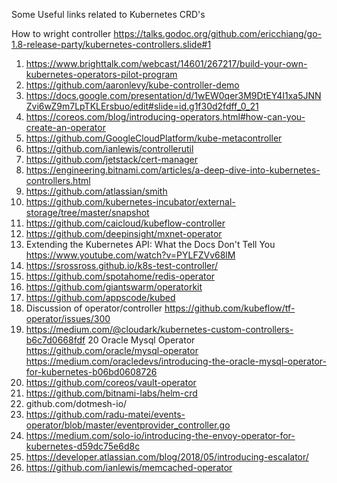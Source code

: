 Some Useful links related to Kubernetes CRD's

How to wright controller
https://talks.godoc.org/github.com/ericchiang/go-1.8-release-party/kubernetes-controllers.slide#1

1. https://www.brighttalk.com/webcast/14601/267217/build-your-own-kubernetes-operators-pilot-program
2. https://github.com/aaronlevy/kube-controller-demo
3. https://docs.google.com/presentation/d/1wEW0qer3M9DtEY4I1xa5JNNZvi6wZ9m7LpTKLErsbuo/edit#slide=id.g1f30d2fdff_0_21
4. https://coreos.com/blog/introducing-operators.html#how-can-you-create-an-operator
5. https://github.com/GoogleCloudPlatform/kube-metacontroller
6. https://github.com/ianlewis/controllerutil
7. https://github.com/jetstack/cert-manager
8. https://engineering.bitnami.com/articles/a-deep-dive-into-kubernetes-controllers.html
9. https://github.com/atlassian/smith
10. https://github.com/kubernetes-incubator/external-storage/tree/master/snapshot
11. https://github.com/caicloud/kubeflow-controller
12. https://github.com/deepinsight/mxnet-operator
13. Extending the Kubernetes API: What the Docs Don't Tell You
    https://www.youtube.com/watch?v=PYLFZVv68lM
14. https://srossross.github.io/k8s-test-controller/  
15. https://github.com/spotahome/redis-operator
16. https://github.com/giantswarm/operatorkit
17. https://github.com/appscode/kubed
18. Discussion of operator/controller https://github.com/kubeflow/tf-operator/issues/300
19. https://medium.com/@cloudark/kubernetes-custom-controllers-b6c7d0668fdf
20 Oracle Mysql Operator https://github.com/oracle/mysql-operator
https://medium.com/oracledevs/introducing-the-oracle-mysql-operator-for-kubernetes-b06bd0608726
21. https://github.com/coreos/vault-operator
22. https://github.com/bitnami-labs/helm-crd
23. github.com/dotmesh-io/
24. https://github.com/radu-matei/events-operator/blob/master/eventprovider_controller.go
25. https://medium.com/solo-io/introducing-the-envoy-operator-for-kubernetes-d59dc75e6d8c
26. https://developer.atlassian.com/blog/2018/05/introducing-escalator/
27. https://github.com/ianlewis/memcached-operator
